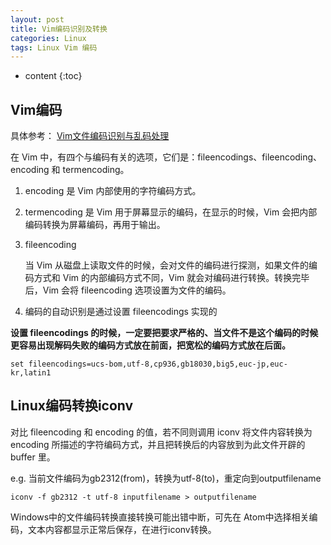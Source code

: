 ```yaml
---
layout: post
title: Vim编码识别及转换
categories: Linux
tags: Linux Vim 编码
---
```


* content
{:toc}

## Vim编码

具体参考： [Vim文件编码识别与乱码处理](http://edyfox.codecarver.org/html/vim_fileencodings_detection.html)

在 Vim 中，有四个与编码有关的选项，它们是：fileencodings、fileencoding、encoding 和 termencoding。



1. encoding 是 Vim 内部使用的字符编码方式。
2. termencoding 是 Vim 用于屏幕显示的编码，在显示的时候，Vim 会把内部编码转换为屏幕编码，再用于输出。
3. fileencoding

    当 Vim 从磁盘上读取文件的时候，会对文件的编码进行探测，如果文件的编码方式和 Vim 的内部编码方式不同，Vim 就会对编码进行转换。转换完毕后，Vim 会将 fileencoding 选项设置为文件的编码。

4. 编码的自动识别是通过设置 fileencodings 实现的

**设置 fileencodings 的时候，一定要把要求严格的、当文件不是这个编码的时候更容易出现解码失败的编码方式放在前面，把宽松的编码方式放在后面。**

  `set fileencodings=ucs-bom,utf-8,cp936,gb18030,big5,euc-jp,euc-kr,latin1`

## Linux编码转换iconv

对比 fileencoding 和 encoding 的值，若不同则调用 iconv 将文件内容转换为encoding 所描述的字符编码方式，并且把转换后的内容放到为此文件开辟的 buffer 里。

e.g. 当前文件编码为gb2312(from)，转换为utf-8(to)，重定向到outputfilename

  `iconv -f gb2312 -t utf-8 inputfilename > outputfilename`

Windows中的文件编码转换直接转换可能出错中断，可先在 Atom中选择相关编码，文本内容都显示正常后保存，在进行iconv转换。
